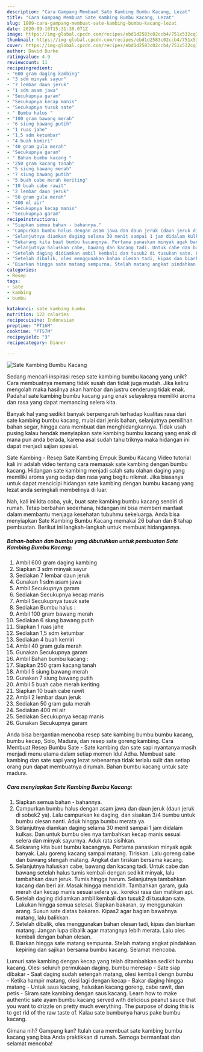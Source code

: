 ```yaml
---
description: "Cara Gampang Membuat Sate Kambing Bumbu Kacang, Lezat"
title: "Cara Gampang Membuat Sate Kambing Bumbu Kacang, Lezat"
slug: 1809-cara-gampang-membuat-sate-kambing-bumbu-kacang-lezat
date: 2020-09-16T15:31:30.071Z
image: https://img-global.cpcdn.com/recipes/ebd1d2583c02ccb4/751x532cq70/sate-kambing-bumbu-kacang-foto-resep-utama.jpg
thumbnail: https://img-global.cpcdn.com/recipes/ebd1d2583c02ccb4/751x532cq70/sate-kambing-bumbu-kacang-foto-resep-utama.jpg
cover: https://img-global.cpcdn.com/recipes/ebd1d2583c02ccb4/751x532cq70/sate-kambing-bumbu-kacang-foto-resep-utama.jpg
author: David Burke
ratingvalue: 4.9
reviewcount: 11
recipeingredient:
- "600 gram daging kambing"
- "3 sdm minyak sayur"
- "7 lembar daun jeruk"
- "1 sdm asam jawa"
- "Secukupnya garam"
- "Secukupnya kecap manis"
- "Secukupnya tusuk sate"
- " Bumbu halus "
- "100 gram bawang merah"
- "6 siung bawang putih"
- "1 ruas jahe"
- "1,5 sdm ketumbar"
- "4 buah kemiri"
- "40 gram gula merah"
- "Secukupnya garam"
- " Bahan bumbu kacang "
- "250 gram kacang tanah"
- "5 siung bawang merah"
- "7 siung bawang putih"
- "5 buah cabe merah keriting"
- "10 buah cabe rawit"
- "2 lembar daun jeruk"
- "50 gram gula merah"
- "400 ml air"
- "Secukupnya kecap manis"
- "Secukupnya garam"
recipeinstructions:
- "Siapkan semua bahan - bahannya."
- "Campurkan bumbu halus dengan asam jawa dan daun jeruk (daun jeruk di sobek2 ya). Lalu campurkan ke daging, dan sisakan 3/4 bumbu untuk bumbu olesan nanti. Aduk hingga bumbu merata ya."
- "Selanjutnya diamkan daging selama 30 menit sampai 1 jam didalam kulkas. Dan untuk bumbu oles nya tambahkan kecap manis sesuai selera dan minyak sayurnya. Aduk rata sisihkan."
- "Sekarang kita buat bumbu kacangnya. Pertama panaskan minyak agak banyak. Lalu goreng kacang sampai matang. Tiriskan. Lalu goreng cabe dan bawang stengah matang. Angkat dan tiriskan bersama kacang."
- "Selanjutnya haluskan cabe, bawang dan kacang tadi. Untuk cabe dan bawang setelah halus tumis kembali dengan sedikit minyak, lalu tambahkan daun jeruk. Tumis hingga harum. Selanjutnya tambahkan kacang dan beri air. Masak hingga mendidih. Tambahkan garam, gula merah dan kecap manis sesuai selera ya.. koreksi rasa dan matikan api."
- "Setelah daging didiamkan ambil kembali dan tusuk2 di tusukan sate. Lakukan hingga semua selesai. Siapkan bakaran, sy menggunakan arang. Susun sate diatas bakaran. Kipas2 agar bagian bawahnya matang, lalu balikkan."
- "Setelah dibalik, oles menggunakan bahan olesan tadi, kipas dan biarkan matang. Jangan lupa dibalik agar matangnya lebih merata. Lalu oles kembali dengan bahan olesan."
- "Biarkan hingga sate matang sempurna. Stelah matang angkat pindahkan kepiring dan sajikan bersama bumbu kacang. Selamat mencoba."
categories:
- Resep
tags:
- sate
- kambing
- bumbu

katakunci: sate kambing bumbu 
nutrition: 122 calories
recipecuisine: Indonesian
preptime: "PT16M"
cooktime: "PT57M"
recipeyield: "3"
recipecategory: Dinner

---
```



![Sate Kambing Bumbu Kacang](https://img-global.cpcdn.com/recipes/ebd1d2583c02ccb4/751x532cq70/sate-kambing-bumbu-kacang-foto-resep-utama.jpg)

Sedang mencari inspirasi resep sate kambing bumbu kacang yang unik? Cara membuatnya memang tidak susah dan tidak juga mudah. Jika keliru mengolah maka hasilnya akan hambar dan justru cenderung tidak enak. Padahal sate kambing bumbu kacang yang enak selayaknya memiliki aroma dan rasa yang dapat memancing selera kita.

Banyak hal yang sedikit banyak berpengaruh terhadap kualitas rasa dari sate kambing bumbu kacang, mulai dari jenis bahan, selanjutnya pemilihan bahan segar, hingga cara membuat dan menghidangkannya. Tidak usah pusing kalau hendak menyiapkan sate kambing bumbu kacang yang enak di mana pun anda berada, karena asal sudah tahu triknya maka hidangan ini dapat menjadi sajian spesial.

Sate Kambing - Resep Sate Kambing Empuk Bumbu Kacang Video tutorial kali ini adalah video tentang cara memasak sate kambing dengan bumbu kacang. Hidangan sate kambing menjadi salah satu olahan daging yang memiliki aroma yang sedap dan rasa yang begitu nikmat. Jika biasanya untuk dapat mencicipi hidangan sate kambing dengan bumbu kacang yang lezat anda seringkali membelinya di luar.


Nah, kali ini kita coba, yuk, buat sate kambing bumbu kacang sendiri di rumah. Tetap berbahan sederhana, hidangan ini bisa memberi manfaat dalam membantu menjaga kesehatan tubuhmu sekeluarga. Anda bisa menyiapkan Sate Kambing Bumbu Kacang memakai 26 bahan dan 8 tahap pembuatan. Berikut ini langkah-langkah untuk membuat hidangannya.

<!--inarticleads1-->

##### Bahan-bahan dan bumbu yang dibutuhkan untuk pembuatan Sate Kambing Bumbu Kacang:

1. Ambil 600 gram daging kambing
1. Siapkan 3 sdm minyak sayur
1. Sediakan 7 lembar daun jeruk
1. Gunakan 1 sdm asam jawa
1. Ambil Secukupnya garam
1. Sediakan Secukupnya kecap manis
1. Ambil Secukupnya tusuk sate
1. Sediakan  Bumbu halus :
1. Ambil 100 gram bawang merah
1. Sediakan 6 siung bawang putih
1. Siapkan 1 ruas jahe
1. Sediakan 1,5 sdm ketumbar
1. Sediakan 4 buah kemiri
1. Ambil 40 gram gula merah
1. Gunakan Secukupnya garam
1. Ambil  Bahan bumbu kacang :
1. Siapkan 250 gram kacang tanah
1. Ambil 5 siung bawang merah
1. Gunakan 7 siung bawang putih
1. Ambil 5 buah cabe merah keriting
1. Siapkan 10 buah cabe rawit
1. Ambil 2 lembar daun jeruk
1. Sediakan 50 gram gula merah
1. Sediakan 400 ml air
1. Sediakan Secukupnya kecap manis
1. Gunakan Secukupnya garam


Anda bisa bergantian mencoba resep sate kambing bumbu bumbu kacang, bumbu kecap, Solo, Madura, dan resep sate goreng kambing. Cara Membuat Resep Bumbu Sate - Sate kambing dan sate sapi nyantanya masih menjadi menu utama dalam setiap momen Idul Adha. Membuat sate kambing dan sate sapi yang lezat sebenarnya tidak terlalu sulit dan setiap orang pun dapat membuatnya dirumah. Bahan bumbu kacang untuk sate madura. 

<!--inarticleads2-->

##### Cara menyiapkan Sate Kambing Bumbu Kacang:

1. Siapkan semua bahan - bahannya.
1. Campurkan bumbu halus dengan asam jawa dan daun jeruk (daun jeruk di sobek2 ya). Lalu campurkan ke daging, dan sisakan 3/4 bumbu untuk bumbu olesan nanti. Aduk hingga bumbu merata ya.
1. Selanjutnya diamkan daging selama 30 menit sampai 1 jam didalam kulkas. Dan untuk bumbu oles nya tambahkan kecap manis sesuai selera dan minyak sayurnya. Aduk rata sisihkan.
1. Sekarang kita buat bumbu kacangnya. Pertama panaskan minyak agak banyak. Lalu goreng kacang sampai matang. Tiriskan. Lalu goreng cabe dan bawang stengah matang. Angkat dan tiriskan bersama kacang.
1. Selanjutnya haluskan cabe, bawang dan kacang tadi. Untuk cabe dan bawang setelah halus tumis kembali dengan sedikit minyak, lalu tambahkan daun jeruk. Tumis hingga harum. Selanjutnya tambahkan kacang dan beri air. Masak hingga mendidih. Tambahkan garam, gula merah dan kecap manis sesuai selera ya.. koreksi rasa dan matikan api.
1. Setelah daging didiamkan ambil kembali dan tusuk2 di tusukan sate. Lakukan hingga semua selesai. Siapkan bakaran, sy menggunakan arang. Susun sate diatas bakaran. Kipas2 agar bagian bawahnya matang, lalu balikkan.
1. Setelah dibalik, oles menggunakan bahan olesan tadi, kipas dan biarkan matang. Jangan lupa dibalik agar matangnya lebih merata. Lalu oles kembali dengan bahan olesan.
1. Biarkan hingga sate matang sempurna. Stelah matang angkat pindahkan kepiring dan sajikan bersama bumbu kacang. Selamat mencoba.


Lumuri sate kambing dengan kecap yang telah ditambahkan sedikit bumbu kacang. Olesi seluruh permukaan daging. bumbu meresap - Sate siap dibakar - Saat daging sudah setengah matang, olesi kembali dengn bumbu - Ketika hampir matang, olesi lagi dengan kecap - Bakar daging hingga matang - Untuk saus kacang, haluskan kacang goreng, cabe rawit, dan petis - Siram sate kambing dengan saus kacang. Learn how to make authentic sate ayam bumbu kacang served with delicious peanut sauce that you want to drizzle on pretty much everything. The purpose of doing this is to get rid of the raw taste of. Kalau sate bumbunya harus pake bumbu kacang. 

Gimana nih? Gampang kan? Itulah cara membuat sate kambing bumbu kacang yang bisa Anda praktikkan di rumah. Semoga bermanfaat dan selamat mencoba!
